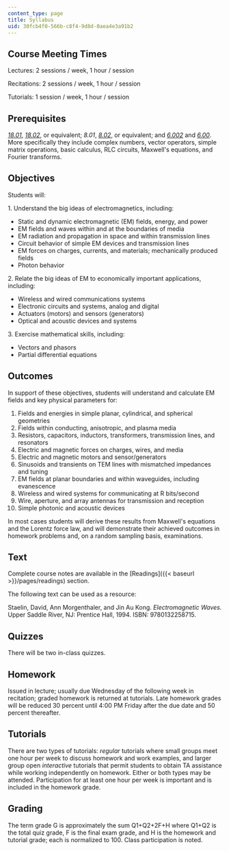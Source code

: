```yaml
---
content_type: page
title: Syllabus
uid: 30fcb4f0-566b-c8f4-9d8d-0aea4e3a91b2
---
```


Course Meeting Times
--------------------

Lectures: 2 sessions / week, 1 hour / session

Recitations: 2 sessions / week, 1 hour / session

Tutorials: 1 session / week, 1 hour / session

Prerequisites
-------------

[_18.01_](/courses/18-01-single-variable-calculus-fall-2006), [_18.02_](/courses/18-02-multivariable-calculus-fall-2007), or equivalent; _8.01_, [_8.02_](/courses/8-02-physics-ii-electricity-and-magnetism-spring-2007), or equivalent; and [_6.002_](/courses/6-002-circuits-and-electronics-spring-2007) and [_6.00_](/courses/6-00-introduction-to-computer-science-and-programming-fall-2008). More specifically they include complex numbers, vector operators, simple matrix operations, basic calculus, RLC circuits, Maxwell's equations, and Fourier transforms.

Objectives
----------

Students will:

1\. Understand the big ideas of electromagnetics, including:

*   Static and dynamic electromagnetic (EM) fields, energy, and power
*   EM fields and waves within and at the boundaries of media
*   EM radiation and propagation in space and within transmission lines
*   Circuit behavior of simple EM devices and transmission lines
*   EM forces on charges, currents, and materials; mechanically produced fields
*   Photon behavior

2\. Relate the big ideas of EM to economically important applications, including:

*   Wireless and wired communications systems
*   Electronic circuits and systems, analog and digital
*   Actuators (motors) and sensors (generators)
*   Optical and acoustic devices and systems

3\. Exercise mathematical skills, including:

*   Vectors and phasors
*   Partial differential equations

Outcomes
--------

In support of these objectives, students will understand and calculate EM fields and key physical parameters for:

1.  Fields and energies in simple planar, cylindrical, and spherical geometries
2.  Fields within conducting, anisotropic, and plasma media
3.  Resistors, capacitors, inductors, transformers, transmission lines, and resonators
4.  Electric and magnetic forces on charges, wires, and media
5.  Electric and magnetic motors and sensor/generators
6.  Sinusoids and transients on TEM lines with mismatched impedances and tuning
7.  EM fields at planar boundaries and within waveguides, including evanescence
8.  Wireless and wired systems for communicating at R bits/second
9.  Wire, aperture, and array antennas for transmission and reception
10.  Simple photonic and acoustic devices

In most cases students will derive these results from Maxwell's equations and the Lorentz force law, and will demonstrate their achieved outcomes in homework problems and, on a random sampling basis, examinations.

Text
----

Complete course notes are available in the [Readings]({{< baseurl >}}/pages/readings) section.

The following text can be used as a resource:

Staelin, David, Ann Morgenthaler, and Jin Au Kong. _Electromagnetic Waves._ Upper Saddle River, NJ: Prentice Hall, 1994. ISBN: 9780132258715.

Quizzes
-------

There will be two in-class quizzes.

Homework
--------

Issued in lecture; usually due Wednesday of the following week in recitation; graded homework is returned at tutorials. Late homework grades will be reduced 30 percent until 4:00 PM Friday after the due date and 50 percent thereafter.

Tutorials
---------

There are two types of tutorials: _regular_ tutorials where small groups meet one hour per week to discuss homework and work examples, and larger group open _interactive_ tutorials that permit students to obtain TA assistance while working independently on homework. Either or both types may be attended. Participation for at least one hour per week is important and is included in the homework grade.

Grading
-------

The term grade G is approximately the sum Q1+Q2+2F+H where Q1+Q2 is the total quiz grade, F is the final exam grade, and H is the homework and tutorial grade; each is normalized to 100. Class participation is noted.